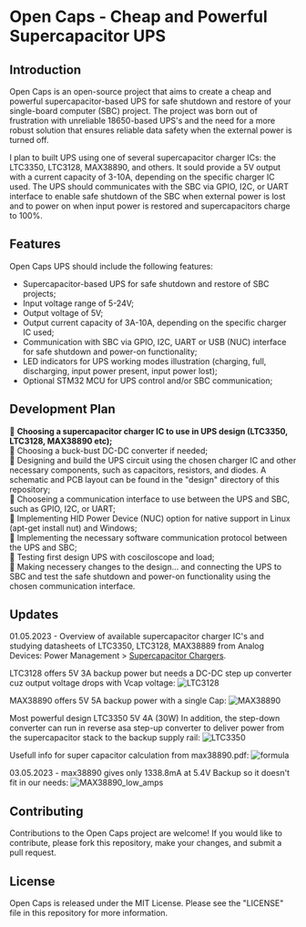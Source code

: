 # Open Caps - Cheap and Powerful Supercapacitor UPS
## Introduction

Open Caps is an open-source project that aims to create a cheap and powerful supercapacitor-based UPS for safe shutdown and restore of your single-board computer (SBC) project. The project was born out of frustration with unreliable 18650-based UPS's and the need for a more robust solution that ensures reliable data safety when the external power is turned off.

I plan to built UPS using one of several supercapacitor charger ICs: the LTC3350, LTC3128, MAX38890, and others. It sould provide a 5V output with a current capacity of 3-10A, depending on the specific charger IC used. The UPS should communicates with the SBC via GPIO, I2C, or UART interface to enable safe shutdown of the SBC when external power is lost and to power on when input power is restored and supercapacitors charge to 100%.

## Features
Open Caps UPS should include the following features:
- Supercapacitor-based UPS for safe shutdown and restore of SBC projects;
- Input voltage range of 5-24V;
- Output voltage of 5V;
- Output current capacity of 3A-10A, depending on the specific charger IC used;
- Communication with SBC via GPIO, I2C, UART or USB (NUC) interface for safe shutdown and power-on functionality;
- LED indicators for UPS working modes illustration (charging, full, discharging, input power present, input power lost);
- Optional STM32 MCU for UPS control and/or SBC communication;

## Development Plan
:black_square_button: **Choosing a supercapacitor charger IC to use in UPS design (LTC3350, LTC3128, MAX38890 etc);**    
:black_square_button: Choosing a buck-bust DC-DC converter if needed;    
:black_square_button: Designing and build the UPS circuit using the chosen charger IC and other necessary components, such as capacitors, resistors, and diodes. A schematic and PCB layout can be found in the "design" directory of this repository;    
:black_square_button: Chooseing a communication interface to use between the UPS and SBC, such as GPIO, I2C, or UART;    
:black_square_button: Implementing HID Power Device (NUC) option for native support in Linux (apt-get install nut) and Windows;    
:black_square_button: Implementing the necessary software communication protocol between the UPS and SBC;    
:black_square_button: Testing first design UPS with cosciloscope and load;    
:black_square_button: Making necessery changes to the design... and connecting the UPS to SBC and test the safe shutdown and power-on functionality using the chosen communication interface.    

## Updates
01.05.2023 - Overview of available supercapacitor charger IC's and studying datasheets of LTC3350, LTC3128, MAX38889 from Analog Devices: Power Management > [Supercapacitor Chargers](https://www.analog.com/en/parametricsearch/11413#/).  

LTC3128 offers 5V 3A backup power but needs a DC-DC step up converter cuz output voltage drops with Vcap voltage:
![LTC3128](https://user-images.githubusercontent.com/75634636/235470254-064b0a52-3e36-4328-a6bb-d8e9df26f020.jpg)

MAX38890 offers 5V 5A backup power with a single Cap:
![MAX38890](https://user-images.githubusercontent.com/75634636/235474956-4af02de0-d1c1-4b82-90d2-9d0bc5baecad.jpg)

Most powerful design LTC3350 5V 4A (30W) In addition, the step-down converter can run in reverse asa step-up converter to deliver power from the supercapacitor stack to the backup supply rail:
![LTC3350](https://user-images.githubusercontent.com/75634636/235479535-19fbea09-8caf-47f5-ac48-4ab1d6b73906.jpg)

Usefull info for super capacitor calculation from max38890.pdf:
![formula](https://user-images.githubusercontent.com/75634636/235483289-b0bff889-c889-4e6b-a2d1-2aa6396d9d01.jpg)

03.05.2023 - max38890 gives only 1338.8mA at 5.4V Backup so it doesn't fit in our needs:
![MAX38890_low_amps](https://user-images.githubusercontent.com/75634636/236048422-dc58f832-f026-4044-9301-286bcfdbf364.jpg)

## Contributing
Contributions to the Open Caps project are welcome! If you would like to contribute, please fork this repository, make your changes, and submit a pull request.

## License
Open Caps is released under the MIT License. Please see the "LICENSE" file in this repository for more information.

